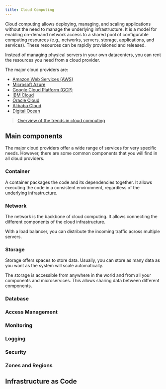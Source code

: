 ```yaml
---
title: Cloud Computing
---
```


Cloud computing allows deploying, managing,
and scaling applications without the need to manage the underlying infrastructure. 
It is a model for enabling on-demand network access to a shared pool of configurable computing resources
(e.g., networks, servers, storage, applications, and services).
These resources can be rapidly provisioned and released.

Instead of managing physical servers in your own datacenters, you can rent the resources you need from a cloud provider.

The major cloud providers are:
- [Amazon Web Services (AWS)](https://aws.amazon.com)
- [Microsoft Azure](https://azure.microsoft.com)
- [Google Cloud Platform (GCP)](https://cloud.google.com)
- [IBM Cloud](https://www.ibm.com/cloud)
- [Oracle Cloud](https://www.oracle.com/cloud)
- [Alibaba Cloud](https://www.alibabacloud.com)
- [Digital Ocean](https://www.digitalocean.com)

> [Overview of the trends in cloud computing](https://spatiosoft.com/blog/overview-of-cloud-computing/)

## Main components

The major cloud providers offer a wide range of services for very specific needs.
However, there are some common components that you will find in all cloud providers.

### Container

A container packages the code and its dependencies together.
It allows executing the code in a consistent environment, regardless of the underlying infrastructure.

### Network

The network is the backbone of cloud computing. 
It allows connecting the different components of the cloud infrastructure.

With a load balancer, you can distribute the incoming traffic across multiple servers.

### Storage

Storage offers spaces to store data. 
Usually, you can store as many data as you want as the system will scale automatically.

The storage is accessible from anywhere in the world and from all your components and microservices.
This allows sharing data between different components.

### Database

### Access Management

### Monitoring

### Logging

### Security

### Zones and Regions

## Infrastructure as Code

